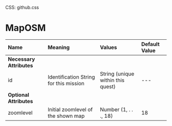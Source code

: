 CSS: github.css 

# MapOSM #

| Name | Meaning | Values | Default Value |
|:--|:--|:--|:--
| **Necessary Attributes** ||||
| id | Identification String for this mission | String (unique within this quest) | --- |
| **Optional Attributes** ||||
| zoomlevel | Initial zoomlevel of the shown map | Number (1, . . ., 18) | 18 |

